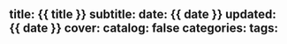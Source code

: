 title: {{ title }}
subtitle: 
date: {{ date }}
updated: {{ date }}
cover: 
catalog: false
categories:
tags:
---


<!--more--> 
